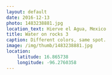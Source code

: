 ```yaml
---
layout: default
date: 2016-12-13
photo: 1483238881.jpg
location_text: Hierve el Agua, Mexico
title: Water on rocks 3
caption: Different colors, same spot.
image: /img/thumb/1483238881.jpg
location:
    latitude: 16.865738
    longitude: -96.2760358
---
```

